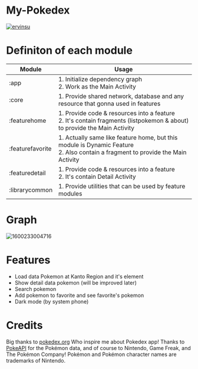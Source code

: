 # My-Pokedex
[![ervinsu](https://circleci.com/gh/ervinsu/My-Pokedex.svg?style=svg)](https://app.circleci.com/pipelines/github/ervinsu/My-Pokedex)

# Definiton of each module
| Module           | Usage          |
|---               |---             |
| :app 	           | 1. Initialize dependency graph</br> 2. Work as the Main Activity |
| :core            | 1. Provide shared network, database and any resource that gonna used in features |
| :featurehome     | 1. Provide code & resources into a feature</br> 2. It's contain fragments (listpokemon & about) to provide the Main Activity|
| :featurefavorite | 1. Actually same like feature home, but this module is Dynamic Feature</br> 2. Also contain a fragment to provide the Main Activity|
| :featuredetail   | 1. Provide code & resources into a feature</br> 2. It's contain Detail Activity|
| :librarycommon   | 1. Provide utilities that can be used by feature modules |


# Graph
![1600233004716](https://user-images.githubusercontent.com/30563688/93294768-9cfc3f00-f815-11ea-8c6f-11613f055605.jpg)



# Features
- Load data Pokemon at Kanto Region and it's element
- Show detail data pokemon (will be improved later)
- Search pokemon
- Add pokemon to favorite and see favorite's pokemon
- Dark mode (by system phone)

# Credits
Big thanks to [pokedex.org](https://pokedex.org/) Who inspire me about Pokedex app! 
Thanks to [PokeAPI](https://pokeapi.co/) for the Pokémon data, and of course to Nintendo, Game Freak, and The Pokémon Company!
Pokémon and Pokémon character names are trademarks of Nintendo.
